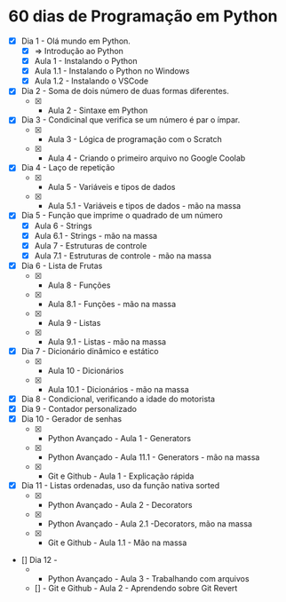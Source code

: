 # 60 dias de Programação em Python

- [x] Dia 1 - Olá mundo em Python.
  - [x] => Introdução ao Python
  - [x] Aula 1 - Instalando o Python
  - [x] Aula 1.1 - Instalando o Python no Windows
  - [x] Aula 1.2 - Instalando o VSCode
- [x] Dia 2 - Soma de dois número de duas formas diferentes.
  - [x] - Aula 2 - Sintaxe em Python
- [x] Dia 3 - Condicinal que verifica se um número é par o ímpar.
  - [x] - Aula 3 - Lógica de programação com o Scratch
  - [x] - Aula 4 - Criando o primeiro arquivo no Google Coolab
- [x] Dia 4 - Laço de repetição
  - [x] - Aula 5 - Variáveis e tipos de dados
  - [x] - Aula 5.1 - Variáveis e tipos de dados - mão na massa
- [x] Dia 5 - Função que imprime o quadrado de um número
  - [x] Aula 6 - Strings
  - [x] Aula 6.1 - Strings - mão na massa
  - [x] Aula 7 - Estruturas de controle
  - [x] Aula 7.1 - Estruturas de controle - mão na massa
- [x] Dia 6 - Lista de Frutas
  - [x] - Aula 8 - Funções
  - [x] - Aula 8.1 - Funções - mão na massa
  - [x] - Aula 9 - Listas
  - [x] - Aula 9.1 - Listas - mão na massa
- [x] Dia 7 - Dicionário dinâmico e estático
  - [x] - Aula 10 - Dicionários
  - [x] - Aula 10.1 - Dicionários - mão na massa
- [x] Dia 8 - Condicional, verificando a idade do motorista
- [x] Dia 9 - Contador personalizado
- [x] Dia 10 - Gerador de senhas
  - [x] - Python Avançado - Aula 1 - Generators
  - [x] - Python Avançado - Aula 11.1 - Generators - mão na massa
  - [x] - Git e Github - Aula 1 - Explicação rápida
- [x] Dia 11 - Listas ordenadas, uso da função nativa sorted
  - [x] - Python Avançado - Aula 2 - Decorators
  - [x] - Python Avançado - Aula 2.1 -Decorators, mão na massa
  - [x] - Git e Github - Aula 1.1 - Mão na massa
- [] Dia 12 -
  - - Python Avançado - Aula 3 - Trabalhando com arquivos
  - [] - Git e Github - Aula 2 - Aprendendo sobre Git Revert

